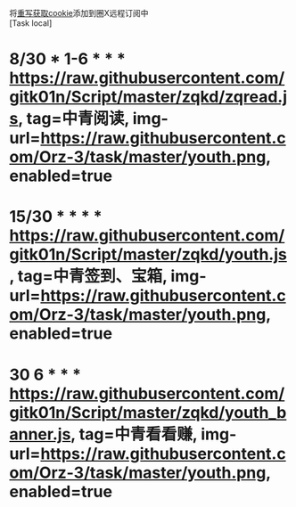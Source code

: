 将[重写](https://raw.githubusercontent.com/gitk01n/Script/master/zqkd/rewrite-zq.plugin)[获取cookie](https://raw.githubusercontent.com/gitk01n/Script/master/zqkd/rewrite-zqkkz.plugin)添加到圈X远程订阅中  
[Task local]  
# 8/30 * 1-6 * * * https://raw.githubusercontent.com/gitk01n/Script/master/zqkd/zqread.js, tag=中青阅读, img-url=https://raw.githubusercontent.com/Orz-3/task/master/youth.png, enabled=true  
# 15/30 * * * * https://raw.githubusercontent.com/gitk01n/Script/master/zqkd/youth.js, tag=中青签到、宝箱, img-url=https://raw.githubusercontent.com/Orz-3/task/master/youth.png, enabled=true  
# 30 6 * * * https://raw.githubusercontent.com/gitk01n/Script/master/zqkd/youth_banner.js, tag=中青看看赚, img-url=https://raw.githubusercontent.com/Orz-3/task/master/youth.png, enabled=true  

